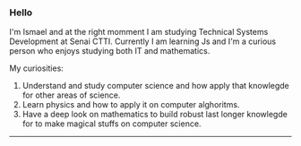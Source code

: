 ### Hello 

I'm Ismael and at the right momment I am studying Technical Systems Development at Senai CTTI. Currently I am learning Js and I'm a curious person who enjoys studying both IT and mathematics. 

My curiosities: 

  1. Understand and study computer science and how apply that knowlegde for other areas of science.
  2. Learn physics and how to apply it on computer alghoritms.
  3. Have a deep look on mathematics to build robust last longer knowlegde for to make magical stuffs on computer science.

***
